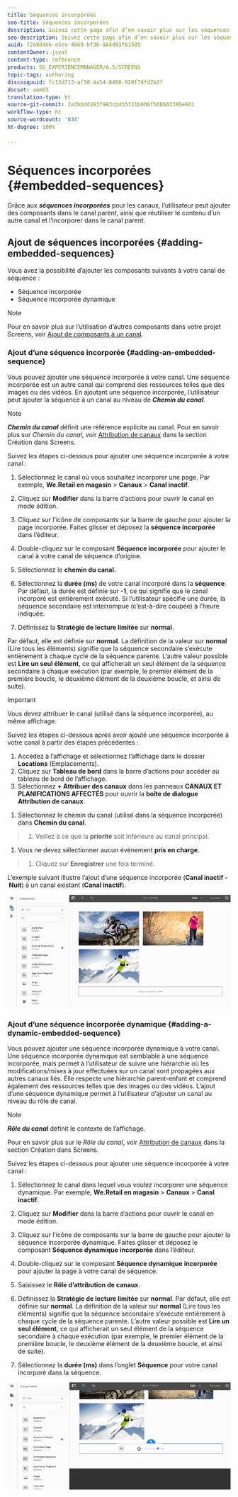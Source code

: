 ```yaml
---
title: Séquences incorporées
seo-title: Séquences incorporées
description: Suivez cette page afin d’en savoir plus sur les séquences incorporées pour les canaux qui permettent à l’utilisateur d’ajouter des composants dans le canal parent, et aussi de réutiliser le contenu d’un autre canal et de l’incorporer dans le canal parent.
seo-description: Suivez cette page afin d’en savoir plus sur les séquences incorporées pour les canaux qui permettent à l’utilisateur d’ajouter des composants dans le canal parent, et aussi de réutiliser le contenu d’un autre canal et de l’incorporer dans le canal parent.
uuid: 72a8d4e6-e5ce-4069-bf3b-864d03f61585
contentOwner: jsyal
content-type: reference
products: SG_EXPERIENCEMANAGER/6.5/SCREENS
topic-tags: authoring
discoiquuid: fc13d713-af30-4a54-8408-920f78fd2b2f
docset: aem65
translation-type: ht
source-git-commit: 2a3bbdd283f983cbdb5f21b606f508603385e041
workflow-type: ht
source-wordcount: '834'
ht-degree: 100%

---
```



# Séquences incorporées {#embedded-sequences}

Grâce aux ***séquences incorporées*** pour les canaux, l’utilisateur peut ajouter des composants dans le canal parent, ainsi que réutiliser le contenu d’un autre canal et l’incorporer dans le canal parent.

## Ajout de séquences incorporées {#adding-embedded-sequences}

Vous avez la possibilité d’ajouter les composants suivants à votre canal de séquence :

* Séquence incorporée
* Séquence incorporée dynamique

>[!NOTE]
>
>Pour en savoir plus sur l’utilisation d’autres composants dans votre projet Screens, voir [Ajout de composants à un canal](adding-components-to-a-channel.md).

### Ajout d’une séquence incorporée  {#adding-an-embedded-sequence}

Vous pouvez ajouter une séquence incorporée à votre canal. Une séquence incorporée est un autre canal qui comprend des ressources telles que des images ou des vidéos. En ajoutant une séquence incorporée, l’utilisateur peut ajouter la séquence à un canal au niveau de ***Chemin du canal***.

>[!NOTE]
>***Chemin du canal*** définit une référence explicite au canal.
>Pour en savoir plus sur *Chemin du canal*, voir [Attribution de canaux](channel-assignment.md) dans la section Création dans Screens.

Suivez les étapes ci-dessous pour ajouter une séquence incorporée à votre canal :

1. Sélectionnez le canal où vous souhaitez incorporer une page. Par exemple, **We.Retail en magasin** > **Canaux** > **Canal inactif**.

1. Cliquez sur **Modifier** dans la barre d’actions pour ouvrir le canal en mode édition.
1. Cliquez sur l’icône de composants sur la barre de gauche pour ajouter la page incorporée. Faites glisser et déposez la **séquence incorporée** dans l’éditeur.
1. Double-cliquez sur le composant **Séquence incorporée** pour ajouter le canal à votre canal de séquence d’origine.
1. Sélectionnez le **chemin du canal.**
1. Sélectionnez la **durée (ms)** de votre canal incorporé dans la **séquence**. Par défaut, la durée est définie sur **-1**, ce qui signifie que le canal incorporé est entièrement exécuté. Si l’utilisateur spécifie une durée, la séquence secondaire est interrompue (c’est-à-dire coupée) à l’heure indiquée.

1. Définissez la **Stratégie de lecture limitée** sur **normal**.

Par défaut, elle est définie sur **normal**. La définition de la valeur sur **normal** (Lire tous les éléments) signifie que la séquence secondaire s’exécute entièrement à chaque cycle de la séquence parente. L’autre valeur possible est **Lire un seul élément**, ce qui afficherait un seul élément de la séquence secondaire à chaque exécution (par exemple, le premier élément de la première boucle, le deuxième élément de la deuxième boucle, et ainsi de suite).

>[!IMPORTANT]
>
>Vous devez attribuer le canal (utilisé dans la séquence incorporée), au même affichage.
>
>Suivez les étapes ci-dessous après avoir ajouté une séquence incorporée à votre canal à partir des étapes précédentes :
>
>1. Accédez à l’affichage et sélectionnez l’affichage dans le dossier **Locations** (Emplacements).
>1. Cliquez sur **Tableau de bord** dans la barre d’actions pour accéder au tableau de bord de l’affichage.
>1. Sélectionnez **+ Attribuer des canaux** dans les panneaux **CANAUX ET PLANIFICATIONS AFFECTÉS** pour ouvrir la **boîte de dialogue Attribution de canaux**.

   >
   >
1. Sélectionnez le chemin du canal (utilisé dans la séquence incorporée) dans **Chemin du canal**.
>1. Veillez à ce que la **priorité** soit inférieure au canal principal.

   >
   >
1. Vous ne devez sélectionner aucun événement **pris en charge**.
>1. Cliquez sur **Enregistrer** une fois terminé.

>



L’exemple suivant illustre l’ajout d’une séquence incorporée (**Canal inactif - Nuit**) à un canal existant (**Canal inactif**).

![new2](assets/new2.gif)

### Ajout d’une séquence incorporée dynamique {#adding-a-dynamic-embedded-sequence}

Vous pouvez ajouter une séquence incorporée dynamique à votre canal. Une séquence incorporée dynamique est semblable à une séquence incorporée, mais permet à l’utilisateur de suivre une hiérarchie où les modifications/mises à jour effectuées sur un canal sont propagées aux autres canaux liés. Elle respecte une hiérarchie parent-enfant et comprend également des ressources telles que des images ou des vidéos. L’ajout d’une séquence dynamique permet à l’utilisateur d’ajouter un canal au niveau du rôle de canal.

>[!NOTE]
>
>***Rôle du canal*** définit le contexte de l’affichage.
>
>Pour en savoir plus sur le *Rôle du canal*, voir [Attribution de canaux](channel-assignment.md) dans la section Création dans Screens.

Suivez les étapes ci-dessous pour ajouter une séquence incorporée à votre canal :

1. Sélectionnez le canal dans lequel vous voulez incorporer une séquence dynamique. Par exemple, **We.Retail en magasin** > **Canaux** > **Canal inactif**.

1. Cliquez sur **Modifier** dans la barre d’actions pour ouvrir le canal en mode édition.
1. Cliquez sur l’icône de composants sur la barre de gauche pour ajouter la séquence incorporée dynamique. Faites glisser et déposez le composant **Séquence dynamique** **incorporée** dans l’éditeur.

1. Double-cliquez sur le composant **Séquence dynamique** **incorporée** pour ajouter la page à votre canal de séquence.

1. Saisissez le **Rôle d’attribution de canaux**.
1. Définissez la **Stratégie de lecture limitée** sur **normal**. Par défaut, elle est définie sur **normal**. La définition de la valeur sur **normal** (Lire tous les éléments) signifie que la séquence secondaire s’exécute entièrement à chaque cycle de la séquence parente. L’autre valeur possible est **Lire un seul élément**, ce qui afficherait un seul élément de la séquence secondaire à chaque exécution (par exemple, le premier élément de la première boucle, le deuxième élément de la deuxième boucle, et ainsi de suite).

1. Sélectionnez la **durée (ms)** dans l’onglet **Séquence** pour votre canal incorporé dans la séquence.

![dernier](assets/latest.gif)

